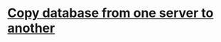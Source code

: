 # [Copy database from one server to another](https://www.postgresqltutorial.com/postgresql-administration/postgresql-copy-database/)
